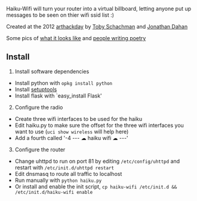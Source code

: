 Haiku-Wifi will turn your router into a virtual billboard, letting anyone put up messages to be seen on thier wifi ssid list :)

Created at the 2012 [arthackday](http://arthackday.net) by [Toby Schachman](https://github.com/electronicwhisper) and [Jonathan Dahan](http://jonathan.is)

Some pics of [what it looks like](http://www.flickr.com/photos/42137335@N07/sets/72157629093151189/) and [people writing poetry](http://www.flickr.com/photos/37234044@N07/sets/72157629094958315/)

Install
-------

 1. Install software dependencies
   * Install python with `opkg install python`
   * Install [setuptools](http://pypi.python.org/pypi/setuptools#cygwin-mac-os-x-linux-other)
   * Install flask with `easy_install Flask'

 2. Configure the radio
   * Create three wifi interfaces to be used for the haiku
   * Edit haiku.py to make sure the offset for the three wifi interfaces you want to use (`uci show wireless` will help here)
   * Add a fourth called '-4 --- ☁ haiku wifi ☁ ---'

 3. Configure the router
   * Change uhttpd to run on port 81 by editing `/etc/config/uhttpd` and restart with `/etc/init.d/uhttpd restart`
   * Edit dnsmasq to route all traffic to localhost
   * Run manually with `python haiku.py`
   * Or install and enable the init script, `cp haiku-wifi /etc/init.d && /etc/init.d/haiku-wifi enable`
